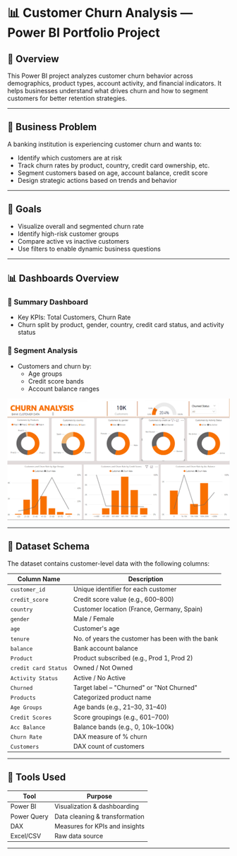# 📊 Customer Churn Analysis — Power BI Portfolio Project

## 🧾 Overview

This Power BI project analyzes customer churn behavior across demographics, product types, account activity, and financial indicators. It helps businesses understand what drives churn and how to segment customers for better retention strategies.

---

## 📌 Business Problem

A banking institution is experiencing customer churn and wants to:

- Identify which customers are at risk
- Track churn rates by product, country, credit card ownership, etc.
- Segment customers based on age, account balance, credit score
- Design strategic actions based on trends and behavior

---

## 🎯 Goals

- Visualize overall and segmented churn rate
- Identify high-risk customer groups
- Compare active vs inactive customers
- Use filters to enable dynamic business questions

---

## 📊 Dashboards Overview

### 📍 Summary Dashboard

- Key KPIs: Total Customers, Churn Rate
- Churn split by product, gender, country, credit card status, and activity status

### 📍 Segment Analysis

- Customers and churn by:
  - Age groups
  - Credit score bands
  - Account balance ranges

![Summary Snapshot](CustomerChurnAnalysispng.png)

---

## 📑 Dataset Schema

The dataset contains customer-level data with the following columns:

| Column Name           | Description                                      |
|-----------------------|--------------------------------------------------|
| `customer_id`         | Unique identifier for each customer              |
| `credit_score`        | Credit score value (e.g., 600–800)               |
| `country`             | Customer location (France, Germany, Spain)      |
| `gender`              | Male / Female                                   |
| `age`                 | Customer's age                                   |
| `tenure`              | No. of years the customer has been with the bank |
| `balance`             | Bank account balance                             |
| `Product`             | Product subscribed (e.g., Prod 1, Prod 2)        |
| `credit card Status`  | Owned / Not Owned                                |
| `Activity Status`     | Active / No Active                               |
| `Churned`             | Target label – "Churned" or "Not Churned"        |
| `Products`            | Categorized product name                         |
| `Age Groups`          | Age bands (e.g., 21–30, 31–40)                   |
| `Credit Scores`       | Score groupings (e.g., 601–700)                  |
| `Acc Balance`         | Balance bands (e.g., 0, 10k–100k)                |
| `Churn Rate`          | DAX measure of % churn                          |
| `Customers`           | DAX count of customers                          |

---

## 🧰 Tools Used

| Tool            | Purpose                          |
|-----------------|-----------------------------------|
| Power BI        | Visualization & dashboarding     |
| Power Query     | Data cleaning & transformation    |
| DAX             | Measures for KPIs and insights    |
| Excel/CSV       | Raw data source                   |

---


